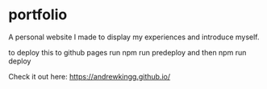# portfolio
A personal website I made to display my experiences and introduce myself. 

to deploy this to github pages run npm run predeploy and then npm run deploy

Check it out here: https://andrewkingg.github.io/
